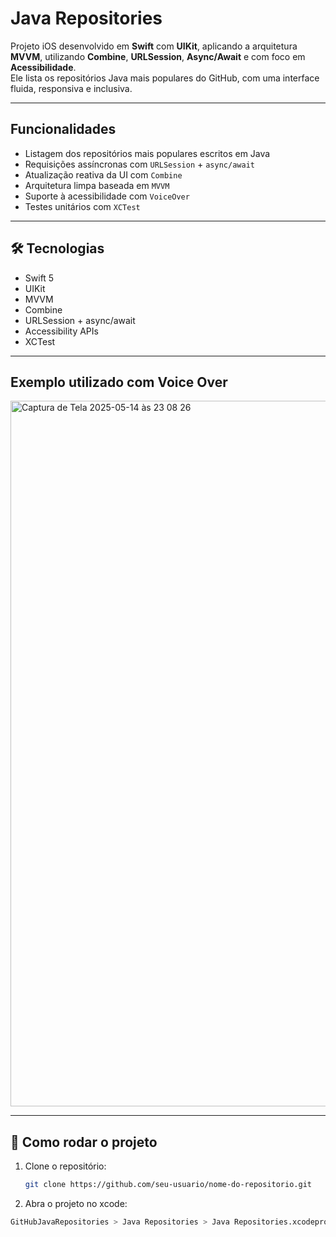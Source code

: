 # Java Repositories

Projeto iOS desenvolvido em **Swift** com **UIKit**, aplicando a arquitetura **MVVM**, utilizando **Combine**, **URLSession**, **Async/Await** e com foco em **Acessibilidade**.  
Ele lista os repositórios Java mais populares do GitHub, com uma interface fluida, responsiva e inclusiva.

---

##  Funcionalidades

- Listagem dos repositórios mais populares escritos em Java
- Requisições assíncronas com `URLSession` + `async/await`
- Atualização reativa da UI com `Combine`
- Arquitetura limpa baseada em `MVVM`
- Suporte à acessibilidade com `VoiceOver`
- Testes unitários com `XCTest`

---

## 🛠️ Tecnologias

- Swift 5
- UIKit
- MVVM
- Combine
- URLSession + async/await
- Accessibility APIs
- XCTest

---

## Exemplo utilizado com Voice Over
<img width="1129" alt="Captura de Tela 2025-05-14 às 23 08 26" src="https://github.com/user-attachments/assets/9fd86b62-4fd0-439b-8e4c-98656c23993c" />


---

## 🚀 Como rodar o projeto

1. Clone o repositório:
   ```bash
   git clone https://github.com/seu-usuario/nome-do-repositorio.git

2. Abra o projeto no xcode:
  ```bash
  GitHubJavaRepositories > Java Repositories > Java Repositories.xcodeproj
